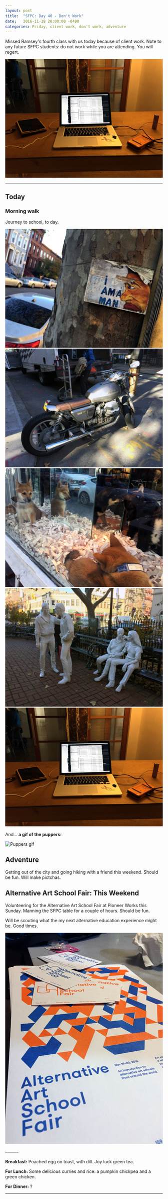 ```yaml
---
layout: post
title:  "SFPC: Day 40 - Don't Work"
date:   2016-11-18 20:00:00 -0400
categories: Friday, client work, don't work, adventure
---
```


Missed Ramsey's fourth class with us today because of client work. Note to any future SFPC students: do not work while you are attending. You will regert.

![workspace](/images/IMG_5749.jpg)

-----

<h2>Today</h2>

<h3>Morning walk</h3>

Journey to school, to day.

![I am a man](/images/IMG_5738.jpg)  
![Moto guzzi](/images/IMG_5740.jpg)
![Pupper store](/images/IMG_5744.jpg)
![white statues](/images/IMG_5748.jpg)
![Workspace](/images/IMG_5749.jpg)

And... **a gif of the puppers:**

![Puppers gif](/images/IMG_5741.gif)

<h2>Adventure</h2>

Getting out of the city and going hiking with a friend this weekend. Should be fun. Will make pictchas.

<h2>Alternative Art School Fair: This Weekend</h2>

Volunteering for the Alternative Art School Fair at Pioneer Works this Sunday. Manning the SFPC table for a couple of hours. Should be fun.

Will be scouting what the my next alternative education experience might be. Good times.

![Alt art school fair](/images/IMG_5728.jpg)

———

**Breakfast:** Poached egg on toast, with dill. Joy luck green tea.

**For Lunch:** Some delicious curries and rice: a pumpkin chickpea and a green chicken.

**For Dinner:** ?

-----
